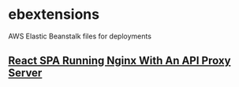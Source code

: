 # ebextensions
AWS Elastic Beanstalk files for deployments

## [React SPA Running Nginx With An API Proxy Server](/react-nginx-spa)
